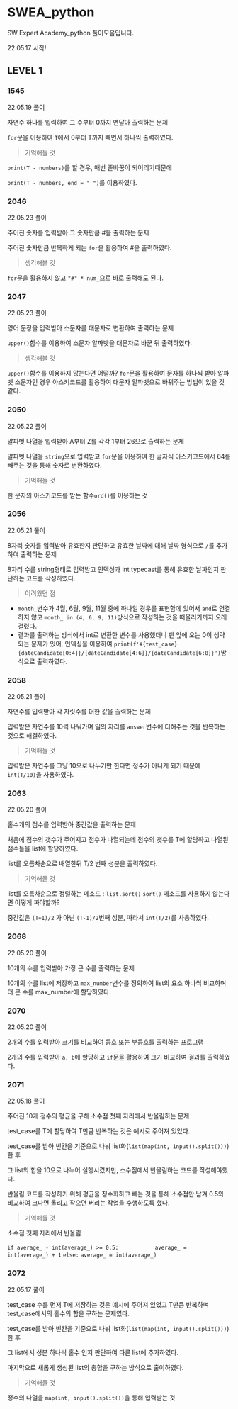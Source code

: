 # SWEA_python

SW Expert Academy_python 풀이모음입니다.

22.05.17 시작!

## LEVEL 1

### 1545

22.05.19 풀이

자연수 하나를 입력하여 그 수부터 0까지 연달아 출력하는 문제

`for`문을 이용하여 `T`에서 0부터 T까지 빼면서 하나씩 출력하였다.

> 기억해둘 것

`print(T - numbers)`를 할 경우, 매번 줄바꿈이 되어리기때문에

`print(T - numbers, end = " ")`를 이용하였다.

### 2046

22.05.23 풀이

주어진 숫자를 입력받아 그 숫자만큼 #을 출력하는 문제

주어진 숫자만큼 반복하게 되는 `for`을 활용하여 #을 출력하였다.

> 생각해볼 것

`for`문을 활용하지 않고 `"#" * num_`으로 바로 출력해도 된다.

### 2047

22.05.23 풀이

영어 문장을 입력받아 소문자를 대문자로 변환하여 출력하는 문제

`upper()`함수를 이용하여 소문자 알파벳을 대문자로 바꾼 뒤 출력하였다.

> 생각해볼 것

`upper()`함수를 이용하지 않는다면 어떨까?
	`for`문을 활용하여 문자를 하나씩 받아 알파벳 소문자인 경우 아스키코드를 활용하여 대문자 알파벳으로 바꿔주는 방법이 있을 것 같다.

### 2050

22.05.22 풀이

알파벳 나열을 입력받아 A부터 Z를 각각 1부터 26으로 출력하는 문제

알파벳 나열을 `string`으로 입력받고 `for`문을 이용하여 한 글자씩 아스키코드에서 64를 빼주는 것을 통해 숫자로 변환하였다.

> 기억해둘 것

한 문자의 아스키코드를 받는 함수`ord()`를 이용하는 것

### 2056

22.05.21 풀이

8자리 숫자를 입력받아 유효한지 판단하고 유효한 날짜에 대해 날짜 형식으로 `/`를 추가하여 출력하는 문제

8자리 수를 string형태로 입력받고 인덱싱과 int typecast를 통해 유효한 날짜인지 판단하는 코드를 작성하였다.

> 어려웠던 점

- `month_`변수가 4월, 6월, 9월, 11월 중에 하나일 경우를 표현함에 있어서 `and`로 연결하지 않고 `month_ in (4, 6, 9, 11)`방식으로 작성하는 것을 떠올리기까지 오래걸렸다.
- 결과를 출력하는 방식에서 int로 변환한 변수를 사용했더니 맨 앞에 오는 0이 생략되는 문제가 있어, 인덱싱을 이용하여 `print(f'#{test_case} {dateCandidate[0:4]}/{dateCandidate[4:6]}/{dateCandidate[6:8]}')`방식으로 출력하였다.

### 2058

22.05.21 풀이

자연수를 입력받아 각 자릿수를 더한 값을 출력하는 문제

입력받은 자연수를 10씩 나눠가며 일의 자리를 `answer`변수에 더해주는 것을 반복하는 것으로 해결하였다.

> 기억해둘 것

입력받은 자연수를 그냥 10으로 나누기만 한다면 정수가 아니게 되기 때문에 `int(T/10)`을 사용하였다.

### 2063

22.05.20 풀이

홀수개의 점수를 입력받아 중간값을 출력하는 문제

처음에 점수의 갯수가 주어지고 점수가 나열되는데 점수의 갯수를 T에 할당하고 나열된 점수들을 list에 할당하였다.

list를 오름차순으로 배열한뒤 T/2 번째 성분을 출력하였다.

> 기억해둘 것

list를 오름차순으로 정렬하는 메소드 : `list.sort()`
		`sort()` 메소드를 사용하지 않는다면 어떻게 짜야할까?

중간값은 `(T+1)/2` 가 아닌 `(T-1)/2`번째 성분, 따라서 `int(T/2)`를 사용하였다.

### 2068

22.05.20 풀이

10개의 수를 입력받아 가장 큰 수를 출력하는 문제

10개의 수를 list에 저장하고 `max_number`변수를 정의하여 list의 요소 하나씩 비교하며 더 큰 수를 max_number에 할당하였다.

### 2070

22.05.20 풀이

2개의 수를 입력받아 크기를 비교하여 등호 또는 부등호를 출력하는 프로그램

2개의 수를 입력받아 `a, b`에 할당하고 `if`문을 활용하여 크기 비교하여 결과를 출력하였다.

### 2071

22.05.18 풀이

주어진 10개 정수의 평균을 구해 소수점 첫째 자리에서 반올림하는 문제

test_case를 T에 할당하여 T만큼 반복하는 것은 예시로 주어져 있었다.

test_case를 받아 빈칸을 기준으로 나눠 list화(`list(map(int, input().split()))`)한 후

그 list의 합을 10으로 나누어 실행시켰지만, 소수점에서 반올림하는 코드를 작성해야했다.

반올림 코드를 작성하기 위해 평균을 정수화하고 빼는 것을 통해 소수점만 남겨 0.5와 비교하여 크다면 올리고 작으면 버리는 작업을 수행하도록 했다.

> 기억해둘 것

소수점 첫째 자리에서 반올림

`if average_ - int(average_) >= 0.5:`
`      	    average_ = int(average_) + 1`
`else:`
`average_ = int(average_)`

### 2072

22.05.17 풀이

test_case 수를 먼저 T에 저장하는 것은 예시에 주어져 있었고 T만큼 반복하며 test_case에서의 홀수의 합을 구하는 문제였다.

test_case를 받아 빈칸을 기준으로 나눠 list화(`list(map(int, input().split()))`)한 후

그 list에서 성분 하나씩 홀수 인지 판단하여 다른 list에 추가하였다.

마지막으로 새롭게 생성된 list의 총합을 구하는 방식으로 출이하였다. 

> 기억해둘 것

정수의 나열을 `map(int, input().split())`을 통해 입력받는 것

